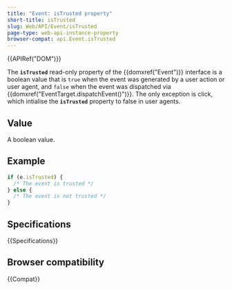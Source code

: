 ```yaml
---
title: "Event: isTrusted property"
short-title: isTrusted
slug: Web/API/Event/isTrusted
page-type: web-api-instance-property
browser-compat: api.Event.isTrusted
---
```


{{APIRef("DOM")}}

The **`isTrusted`** read-only property of the
{{domxref("Event")}} interface is a boolean value that is `true`
when the event was generated by a user action or user agent,
and `false` when the event was dispatched via
{{domxref("EventTarget.dispatchEvent()")}}.
The only exception is click, which intialise the **`isTrusted`**
property to false in user agents.

## Value

A boolean value.

## Example

```js
if (e.isTrusted) {
  /* The event is trusted */
} else {
  /* The event is not trusted */
}
```

## Specifications

{{Specifications}}

## Browser compatibility

{{Compat}}

